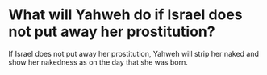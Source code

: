 # What will Yahweh do if Israel does not put away her prostitution?

If Israel does not put away her prostitution, Yahweh will strip her naked and show her nakedness as on the day that she was born.
